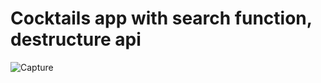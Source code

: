 # Cocktails app with search function, destructure api
![Capture](https://user-images.githubusercontent.com/12228242/121354744-c5a70480-c961-11eb-8fe7-27c54bff7d23.PNG)
